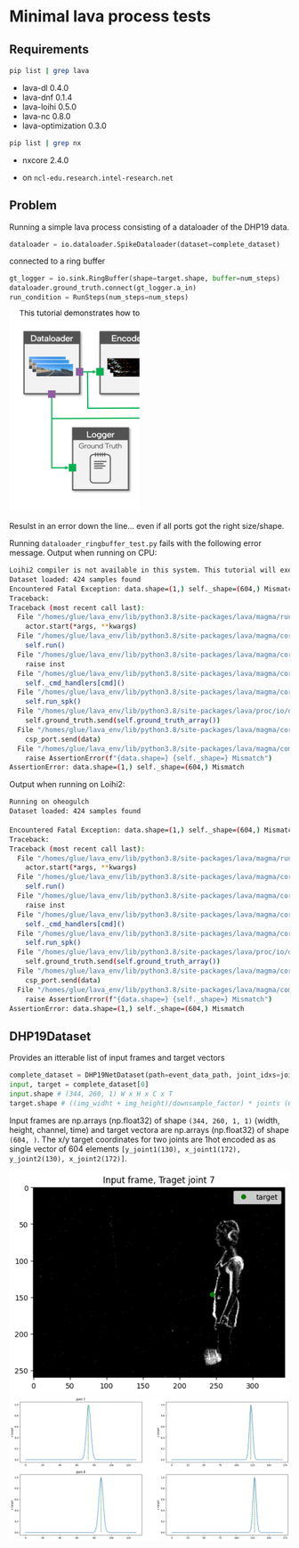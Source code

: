 # Minimal lava process tests 
## Requirements
```bash
pip list | grep lava
```
- lava-dl                   0.4.0
- lava-dnf                  0.1.4
- lava-loihi                0.5.0
- lava-nc                   0.8.0
- lava-optimization         0.3.0
```bash
pip list | grep nx
```
- nxcore                    2.4.0

- on `ncl-edu.research.intel-research.net`

## Problem
Running a simple lava process consisting of a dataloader of the DHP19 data.
```python
dataloader = io.dataloader.SpikeDataloader(dataset=complete_dataset)
```
connected to a ring buffer 
```python
gt_logger = io.sink.RingBuffer(shape=target.shape, buffer=num_steps)
dataloader.ground_truth.connect(gt_logger.a_in)
run_condition = RunSteps(num_steps=num_steps)
```
![Connection between data loader and ringbuffer](<img/loader-buffer.png>)

Resulst in an error down the line... even if all ports got the right size/shape.

Running `dataloader_ringbuffer_test.py` fails with the following error message.
Output when running on CPU:
```bash
Loihi2 compiler is not available in this system. This tutorial will execute on CPU backend.
Dataset loaded: 424 samples found
Encountered Fatal Exception: data.shape=(1,) self._shape=(604,) Mismatch
Traceback: 
Traceback (most recent call last):
  File "/homes/glue/lava_env/lib/python3.8/site-packages/lava/magma/runtime/runtime.py", line 95, in target_fn
    actor.start(*args, **kwargs)
  File "/homes/glue/lava_env/lib/python3.8/site-packages/lava/magma/core/model/py/model.py", line 93, in start
    self.run()
  File "/homes/glue/lava_env/lib/python3.8/site-packages/lava/magma/core/model/py/model.py", line 232, in run
    raise inst
  File "/homes/glue/lava_env/lib/python3.8/site-packages/lava/magma/core/model/py/model.py", line 218, in run
    self._cmd_handlers[cmd]()
  File "/homes/glue/lava_env/lib/python3.8/site-packages/lava/magma/core/model/py/model.py", line 387, in _spike
    self.run_spk()
  File "/homes/glue/lava_env/lib/python3.8/site-packages/lava/proc/io/dataloader.py", line 184, in run_spk
    self.ground_truth.send(self.ground_truth_array())
  File "/homes/glue/lava_env/lib/python3.8/site-packages/lava/magma/core/model/py/ports.py", line 492, in send
    csp_port.send(data)
  File "/homes/glue/lava_env/lib/python3.8/site-packages/lava/magma/compiler/channels/pypychannel.py", line 130, in send
    raise AssertionError(f"{data.shape=} {self._shape=} Mismatch")
AssertionError: data.shape=(1,) self._shape=(604,) Mismatch
```

Output when running on Loihi2:
```bash
Running on oheogulch
Dataset loaded: 424 samples found

Encountered Fatal Exception: data.shape=(1,) self._shape=(604,) Mismatch
Traceback: 
Traceback (most recent call last):
  File "/homes/glue/lava_env/lib/python3.8/site-packages/lava/magma/runtime/runtime.py", line 95, in target_fn
    actor.start(*args, **kwargs)
  File "/homes/glue/lava_env/lib/python3.8/site-packages/lava/magma/core/model/py/model.py", line 93, in start
    self.run()
  File "/homes/glue/lava_env/lib/python3.8/site-packages/lava/magma/core/model/py/model.py", line 232, in run
    raise inst
  File "/homes/glue/lava_env/lib/python3.8/site-packages/lava/magma/core/model/py/model.py", line 218, in run
    self._cmd_handlers[cmd]()
  File "/homes/glue/lava_env/lib/python3.8/site-packages/lava/magma/core/model/py/model.py", line 387, in _spike
    self.run_spk()
  File "/homes/glue/lava_env/lib/python3.8/site-packages/lava/proc/io/dataloader.py", line 184, in run_spk
    self.ground_truth.send(self.ground_truth_array())
  File "/homes/glue/lava_env/lib/python3.8/site-packages/lava/magma/core/model/py/ports.py", line 492, in send
    csp_port.send(data)
  File "/homes/glue/lava_env/lib/python3.8/site-packages/lava/magma/compiler/channels/pypychannel.py", line 130, in send
    raise AssertionError(f"{data.shape=} {self._shape=} Mismatch")
AssertionError: data.shape=(1,) self._shape=(604,) Mismatch
```

## DHP19Dataset
Provides an itterable list of input frames and target vectors

```python
complete_dataset = DHP19NetDataset(path=event_data_path, joint_idxs=joint_idxs, cam_id=cam_idxs[0], num_time_steps=seq_length)
input, target = complete_dataset[0]
input.shape # (344, 260, 1) W x H x C x T
target.shape # ((img_widht + img_height)/downsample_factor) * joints (604, )
```

Input frames are np.arrays (np.float32) of shape `(344, 260, 1, 1)` (width, height, channel, time) and target vectora are np.arrays (np.float32) of shape `(604, )`.
The x/y target coordinates for two joints are 1hot encoded as as single vector of 604 elements `[y_joint1(130), x_joint1(172), y_joint2(130), x_joint2(172)]`.

![Sample input frame](img/input_frame_j7.png)
![Sample target vector](img/target_1hot_smoothed_downsampled.png)